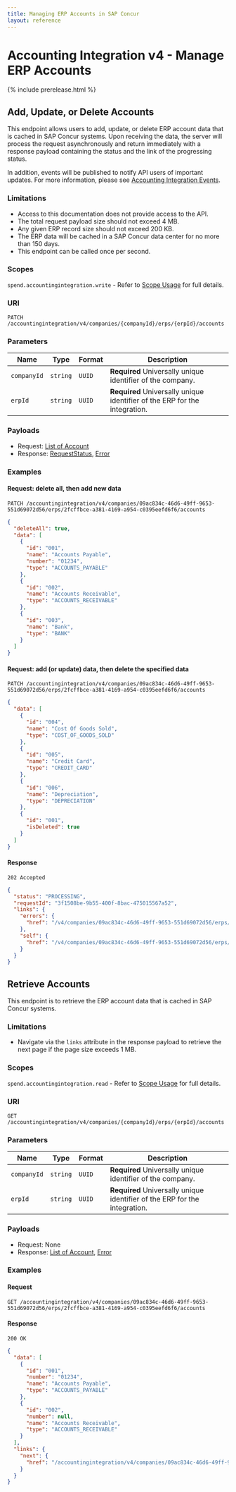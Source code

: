 ```yaml
---
title: Managing ERP Accounts in SAP Concur
layout: reference
---
```

# Accounting Integration v4 - Manage ERP Accounts

{% include prerelease.html %}

## <a name="patch-accounts"></a>Add, Update, or Delete Accounts

This endpoint allows users to add, update, or delete ERP account data that is cached in SAP Concur systems. Upon receiving the data, the server will process the request asynchronously and return immediately with a response payload containing the status and the link of the progressing status.

In addition, events will be published to notify API users of important updates. For more information, please see [Accounting Integration Events](/event-topics/event-subscription-topic-accountingintegration.html).

### Limitations

* Access to this documentation does not provide access to the API. 
* The total request payload size should not exceed 4 MB.
* Any given ERP record size should not exceed 200 KB.
* The ERP data will be cached in a SAP Concur data center for no more than 150 days.
* This endpoint can be called once per second.

### Scopes

`spend.accountingintegration.write` - Refer to [Scope Usage](./v4.accountingintegration-get-started.html#scope-usage) for full details.

### URI

```shell
PATCH /accountingintegration/v4/companies/{companyId}/erps/{erpId}/accounts
```

### Parameters

Name|Type|Format|Description
---|---|---|---
`companyId`|`string`|`UUID`|**Required** Universally unique identifier of the company.
`erpId`|`string`|`UUID`|**Required** Universally unique identifier of the ERP for the integration.

### Payloads

* Request: [List of Account](./v4.accountingintegration-schema.html#list-of-account)
* Response: [RequestStatus](./v4.accountingintegration-schema.html#request-status), [Error](./v4.accountingintegration-schema.html#schema-error)

### Examples

#### Request: delete all, then add new data

```shell
PATCH /accountingintegration/v4/companies/09ac834c-46d6-49ff-9653-551d69072d56/erps/2fcffbce-a381-4169-a954-c0395eefd6f6/accounts
```

```json
{
  "deleteAll": true,
  "data": [
    {
      "id": "001",
      "name": "Accounts Payable",
      "number": "01234",
      "type": "ACCOUNTS_PAYABLE"
    },
    {
      "id": "002",
      "name": "Accounts Receivable",
      "type": "ACCOUNTS_RECEIVABLE"
    },
    {
      "id": "003",
      "name": "Bank",
      "type": "BANK"
    }
  ]
}
```

#### Request: add (or update) data, then delete the specified data

```shell
PATCH /accountingintegration/v4/companies/09ac834c-46d6-49ff-9653-551d69072d56/erps/2fcffbce-a381-4169-a954-c0395eefd6f6/accounts
```

```json
{
  "data": [
    {
      "id": "004",
      "name": "Cost Of Goods Sold",
      "type": "COST_OF_GOODS_SOLD"
    },
    {
      "id": "005",
      "name": "Credit Card",
      "type": "CREDIT_CARD"
    },
    {
      "id": "006",
      "name": "Depreciation",
      "type": "DEPRECIATION"
    },
    {
      "id": "001",
      "isDeleted": true
    }
  ]
}
```

#### Response

```shell
202 Accepted
```

```json
{
  "status": "PROCESSING",
  "requestId": "3f1508be-9b55-400f-8bac-475015567a52",
  "links": {
    "errors": {
      "href": "/v4/companies/09ac834c-46d6-49ff-9653-551d69072d56/erps/2fcffbce-a381-4169-a954-c0395eefd6f6/requests/3f1508be-9b55-400f-8bac-475015567a52/errors"
    },
    "self": {
      "href": "/v4/companies/09ac834c-46d6-49ff-9653-551d69072d56/erps/2fcffbce-a381-4169-a954-c0395eefd6f6/requests/3f1508be-9b55-400f-8bac-475015567a52"
    }
  }
}
```

## <a name="get-accounts"></a>Retrieve Accounts

This endpoint is to retrieve the ERP account data that is cached in SAP Concur systems.

### Limitations

* Navigate via the `links` attribute in the response payload to retrieve the next page if the page size exceeds 1 MB.

### Scopes

`spend.accountingintegration.read` - Refer to [Scope Usage](./v4.accountingintegration-get-started.html#scope-usage) for full details.

### URI

```shell
GET /accountingintegration/v4/companies/{companyId}/erps/{erpId}/accounts
```

### Parameters

Name|Type|Format|Description
---|---|---|---
`companyId`|`string`|`UUID`|**Required** Universally unique identifier of the company.
`erpId`|`string`|`UUID`|**Required** Universally unique identifier of the ERP for the integration.

### Payloads

* Request: None
* Response: [List of Account](./v4.accountingintegration-schema.html#list-of-account), [Error](./v4.accountingintegration-schema.html#schema-error)

### Examples

#### Request

```shell
GET /accountingintegration/v4/companies/09ac834c-46d6-49ff-9653-551d69072d56/erps/2fcffbce-a381-4169-a954-c0395eefd6f6/accounts
```

#### Response

```shell
200 OK
```

```json
{
  "data": [
    {
      "id": "001",
      "number": "01234",
      "name": "Accounts Payable",
      "type": "ACCOUNTS_PAYABLE"
    },
    {
      "id": "002",
      "number": null,
      "name": "Accounts Receivable",
      "type": "ACCOUNTS_RECEIVABLE"
    }
  ],
  "links": {
    "next": {
      "href": "/accountingintegration/v4/companies/09ac834c-46d6-49ff-9653-551d69072d56/erps/2fcffbce-a381-4169-a954-c0395eefd6f6/accounts?next=string"
    }
  }  
}
```
